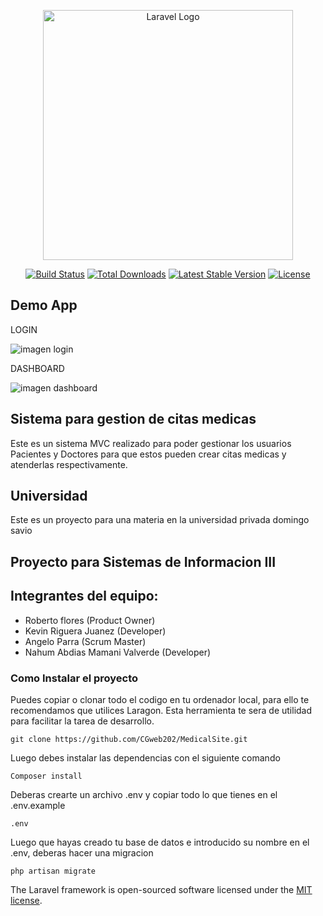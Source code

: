<p align="center"><a href="https://laravel.com" target="_blank"><img src="https://raw.githubusercontent.com/laravel/art/master/logo-lockup/5%20SVG/2%20CMYK/1%20Full%20Color/laravel-logolockup-cmyk-red.svg" width="400" alt="Laravel Logo"></a></p>

<p align="center">
<a href="https://github.com/laravel/framework/actions"><img src="https://github.com/laravel/framework/workflows/tests/badge.svg" alt="Build Status"></a>
<a href="https://packagist.org/packages/laravel/framework"><img src="https://img.shields.io/packagist/dt/laravel/framework" alt="Total Downloads"></a>
<a href="https://packagist.org/packages/laravel/framework"><img src="https://img.shields.io/packagist/v/laravel/framework" alt="Latest Stable Version"></a>
<a href="https://packagist.org/packages/laravel/framework"><img src="https://img.shields.io/packagist/l/laravel/framework" alt="License"></a>
</p>

## Demo App

LOGIN

<img src="https://appmedical.netlify.app/loginapp.png" alt="imagen login">

DASHBOARD

<img src="https://appmedical.netlify.app/dash.png" alt="imagen dashboard">


## Sistema para gestion de citas medicas

Este es un sistema MVC realizado para poder gestionar los usuarios Pacientes y Doctores para que estos pueden crear citas medicas y atenderlas respectivamente.

## Universidad

Este es un proyecto para una materia en la universidad privada domingo savio

## Proyecto para Sistemas de Informacion III

## Integrantes del equipo:

- Roberto flores (Product Owner)
- Kevin Riguera Juanez (Developer)
- Angelo Parra (Scrum Master)
- Nahum Abdias Mamani Valverde (Developer)

### Como Instalar el proyecto

Puedes copiar o clonar todo el codigo en tu ordenador local, para ello te recomendamos que utilices Laragon. Esta herramienta te sera de utilidad para facilitar la tarea de desarrollo.

 ```
 git clone https://github.com/CGweb202/MedicalSite.git
```

Luego debes instalar las dependencias con el siguiente comando

 ```
Composer install
 ```

Deberas crearte un archivo .env y copiar todo lo que tienes en el .env.example

```
.env
```

Luego que hayas creado tu base de datos e introducido su nombre en el .env, deberas hacer una migracion

```
php artisan migrate
```


The Laravel framework is open-sourced software licensed under the [MIT license](https://opensource.org/licenses/MIT).
